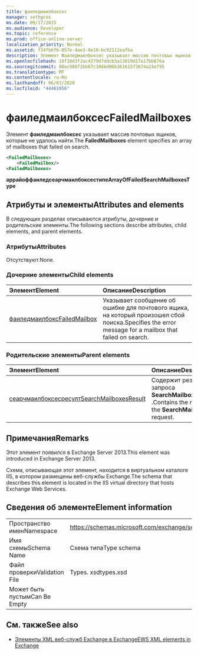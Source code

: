 ```yaml
---
title: фаиледмаилбоксес
manager: sethgros
ms.date: 09/17/2015
ms.audience: Developer
ms.topic: reference
ms.prod: office-online-server
localization_priority: Normal
ms.assetid: f34fb6f6-057e-4ae3-8e10-bc92112eafba
description: Элемент Фаиледмаилбоксес указывает массив почтовых ящиков, которые не удалось найти.
ms.openlocfilehash: 10f10d3f2ac4379d7ddcb3a13019d17a17bb676a
ms.sourcegitcommit: 88ec988f2bb67c1866d06b361615f3674a24e795
ms.translationtype: MT
ms.contentlocale: ru-RU
ms.lasthandoff: 06/03/2020
ms.locfileid: "44461956"
---
```

# <a name="failedmailboxes"></a><span data-ttu-id="550b1-103">фаиледмаилбоксес</span><span class="sxs-lookup"><span data-stu-id="550b1-103">FailedMailboxes</span></span>

<span data-ttu-id="550b1-104">Элемент **фаиледмаилбоксес** указывает массив почтовых ящиков, которые не удалось найти.</span><span class="sxs-lookup"><span data-stu-id="550b1-104">The **FailedMailboxes** element specifies an array of mailboxes that failed on search.</span></span> 
  
```XML
<FailedMailboxes>
    <FailedMailbox/>
<FailedMailboxes>
```

 <span data-ttu-id="550b1-105">**аррайоффаиледсеарчмаилбоксестипе**</span><span class="sxs-lookup"><span data-stu-id="550b1-105">**ArrayOfFailedSearchMailboxesType**</span></span>
## <a name="attributes-and-elements"></a><span data-ttu-id="550b1-106">Атрибуты и элементы</span><span class="sxs-lookup"><span data-stu-id="550b1-106">Attributes and elements</span></span>

<span data-ttu-id="550b1-107">В следующих разделах описываются атрибуты, дочерние и родительские элементы.</span><span class="sxs-lookup"><span data-stu-id="550b1-107">The following sections describe attributes, child elements, and parent elements.</span></span>
  
### <a name="attributes"></a><span data-ttu-id="550b1-108">Атрибуты</span><span class="sxs-lookup"><span data-stu-id="550b1-108">Attributes</span></span>

<span data-ttu-id="550b1-109">Отсутствуют.</span><span class="sxs-lookup"><span data-stu-id="550b1-109">None.</span></span>
  
### <a name="child-elements"></a><span data-ttu-id="550b1-110">Дочерние элементы</span><span class="sxs-lookup"><span data-stu-id="550b1-110">Child elements</span></span>

|<span data-ttu-id="550b1-111">**Элемент**</span><span class="sxs-lookup"><span data-stu-id="550b1-111">**Element**</span></span>|<span data-ttu-id="550b1-112">**Описание**</span><span class="sxs-lookup"><span data-stu-id="550b1-112">**Description**</span></span>|
|:-----|:-----|
|[<span data-ttu-id="550b1-113">фаиледмаилбокс</span><span class="sxs-lookup"><span data-stu-id="550b1-113">FailedMailbox</span></span>](failedmailbox.md) <br/> |<span data-ttu-id="550b1-114">Указывает сообщение об ошибке для почтового ящика, на который произошел сбой поиска.</span><span class="sxs-lookup"><span data-stu-id="550b1-114">Specifies the error message for a mailbox that failed on search.</span></span>  <br/> |
   
### <a name="parent-elements"></a><span data-ttu-id="550b1-115">Родительские элементы</span><span class="sxs-lookup"><span data-stu-id="550b1-115">Parent elements</span></span>

|<span data-ttu-id="550b1-116">**Элемент**</span><span class="sxs-lookup"><span data-stu-id="550b1-116">**Element**</span></span>|<span data-ttu-id="550b1-117">**Описание**</span><span class="sxs-lookup"><span data-stu-id="550b1-117">**Description**</span></span>|
|:-----|:-----|
|[<span data-ttu-id="550b1-118">сеарчмаилбоксесресулт</span><span class="sxs-lookup"><span data-stu-id="550b1-118">SearchMailboxesResult</span></span>](searchmailboxesresult.md) <br/> |<span data-ttu-id="550b1-119">Содержит результат запроса **SearchMailboxes** .</span><span class="sxs-lookup"><span data-stu-id="550b1-119">Contains the result of the **SearchMailboxes** request.</span></span>  <br/> |
   
## <a name="remarks"></a><span data-ttu-id="550b1-120">Примечания</span><span class="sxs-lookup"><span data-stu-id="550b1-120">Remarks</span></span>

<span data-ttu-id="550b1-121">Этот элемент появился в Exchange Server 2013.</span><span class="sxs-lookup"><span data-stu-id="550b1-121">This element was introduced in Exchange Server 2013.</span></span>
  
<span data-ttu-id="550b1-122">Схема, описывающая этот элемент, находится в виртуальном каталоге IIS, в котором размещены веб-службы Exchange.</span><span class="sxs-lookup"><span data-stu-id="550b1-122">The schema that describes this element is located in the IIS virtual directory that hosts Exchange Web Services.</span></span>
  
## <a name="element-information"></a><span data-ttu-id="550b1-123">Сведения об элементе</span><span class="sxs-lookup"><span data-stu-id="550b1-123">Element information</span></span>

|||
|:-----|:-----|
|<span data-ttu-id="550b1-124">Пространство имен</span><span class="sxs-lookup"><span data-stu-id="550b1-124">Namespace</span></span>  <br/> |https://schemas.microsoft.com/exchange/services/2006/types  <br/> |
|<span data-ttu-id="550b1-125">Имя схемы</span><span class="sxs-lookup"><span data-stu-id="550b1-125">Schema Name</span></span>  <br/> |<span data-ttu-id="550b1-126">Схема типа</span><span class="sxs-lookup"><span data-stu-id="550b1-126">Type schema</span></span>  <br/> |
|<span data-ttu-id="550b1-127">Файл проверки</span><span class="sxs-lookup"><span data-stu-id="550b1-127">Validation File</span></span>  <br/> |<span data-ttu-id="550b1-128">Types. xsd</span><span class="sxs-lookup"><span data-stu-id="550b1-128">types.xsd</span></span>  <br/> |
|<span data-ttu-id="550b1-129">Может быть пустым</span><span class="sxs-lookup"><span data-stu-id="550b1-129">Can Be Empty</span></span>  <br/> ||
   
## <a name="see-also"></a><span data-ttu-id="550b1-130">См. также</span><span class="sxs-lookup"><span data-stu-id="550b1-130">See also</span></span>



- [<span data-ttu-id="550b1-131">Элементы XML веб-служб Exchange в Exchange</span><span class="sxs-lookup"><span data-stu-id="550b1-131">EWS XML elements in Exchange</span></span>](ews-xml-elements-in-exchange.md)


